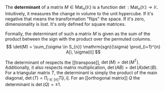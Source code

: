 
The **determinant** of a matrix $M \in \mathrm{Mat}_{n}(\mathbb{K})$ is a function $\det : \mathrm{Mat}_{n}(\mathbb{K}) \to \mathbb{K}$. Intuitively, it measures the change in volume to the unit hypercube. If it's negative that means the transformation "flips" the space. If it's zero, dimensionality is lost. It's only defined for square matrices.

Formally, the determinant of such a matrix $M$ is given as the sum of the product between the sign with the product over the permuted columns.
$$
\det(M) = \sum_{\sigma \in S_{n}} \mathrm{sgn}(\sigma) \prod_{i=1}^{n} A[i, \sigma(i)]
$$

The determinant of respects the [[transpose]], $\det(M) = \det(M^\mathsf{T})$. Additionally, it also respects matrix multiplication, $\det(AB) = \det(A) \det(B)$. For a triangular matrix $T$, the determinant is simply the product of the main diagonal, $\det(T) = \prod_{i \in [n]} T[i, i]$. For an [[orthogonal matrix]] $Q$ the determinant is $\det(Q) = \pm 1$.
